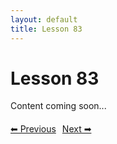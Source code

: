 ```yaml
---
layout: default
title: Lesson 83
---
```


# Lesson 83

Content coming soon...

<div style="margin-top: 20px;">
<a href="/docs/Intermediate/Lessons/lesson_82.md" style="margin-right: 10px;">⬅ Previous</a><a href="/docs/Intermediate/Lessons/lesson_84.md">Next ➡</a>
</div>
